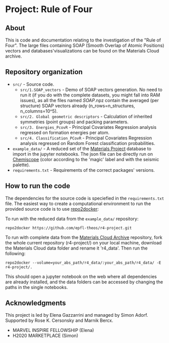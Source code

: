 # Project: Rule of Four

## About

This is code and documentation relating to the investigation of the "Rule of Four".
The large files containing SOAP (Smooth Overlap of Atomic Positions) vectors and databases'visualizations can be found on the Materials Cloud archive. 

## Repository organization

- `src/` - Source code.
    - `src/1.SOAP_vectors` - Demo of SOAP vectors generation. No need to run it (if you do with the complete datasets, you might fall into RAM issues), as all the files named *SOAP*.npz contain the averaged (per structure) SOAP vectors already (n_rows=n_structures, n_columns=10^5).  
    - `src/2. Global geometric descriptors` - Calculation of inherited symmetries (point groups) and packing parameters. 
    - `src/3. Energies_PcovR` - Principal Covariates Regression analysis regressed on formation energies per atom. 
    - `src/4. Classification_PCovR` - Principal Covariates Regression analysis regressed on Random Forest classification probabilities. 
- `example_data/` - A reduced set of the [Materials Project](https://materialsproject.org/) database to import in the jupyter notebooks. The json file can be directly run on [Chemiscope](https://chemiscope.org/) (color according to the 'magic' label and with the seismic palette). 
- `requirements.txt` - Requirements of the correct packages' versions. 

## How to run the code

The dependencies for the source code is speciefied in the `requirements.txt` file.
The easiest way to create a computational environment to run the provided source code is to use [repo2docker](https://repo2docker.readthedocs.io/):

To run with the reduced data from the `example_data/` repository:

```console
repo2docker https://github.com/epfl-theos/r4-project.git
```
To run with complete data from the [Materials Cloud Archive](https://archive.materialscloud.org/) repository, fork the whole current repository (r4-project/) on your local machine, download the Materials Cloud data folder and rename it 'r4_data'. Then run the following:

```console
repo2docker --volume=your_abs_path/r4_data/:your_abs_path/r4_data/ -E r4-project/. 
```
This should open a jupyter notebook on the web where all dependencies are already installed, and the data folders can be accessed by changing the paths in the single notebooks. 

## Acknowledgments

This project is led by Elena Gazzarrini and managed by Simon Adorf.
Supported by Rose K. Cersonsky and Marnik Bercx.

 - MARVEL INSPIRE FELLOWSHIP (Elena)
 - H2020 MARKETPLACE (Simon)

